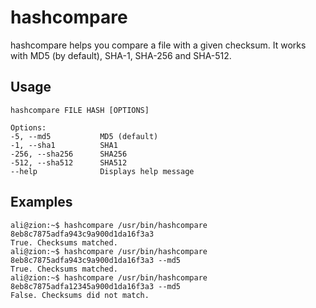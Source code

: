 # hashcompare
hashcompare helps you compare a file with a given checksum. It works with MD5 (by default), SHA-1, SHA-256 and SHA-512.

## Usage
```
hashcompare FILE HASH [OPTIONS]

Options:
-5, --md5           MD5 (default)
-1, --sha1          SHA1
-256, --sha256      SHA256
-512, --sha512      SHA512
--help              Displays help message
```

## Examples

```
ali@zion:~$ hashcompare /usr/bin/hashcompare 8eb8c7875adfa943c9a900d1da16f3a3
True. Checksums matched.
ali@zion:~$ hashcompare /usr/bin/hashcompare 8eb8c7875adfa943c9a900d1da16f3a3 --md5
True. Checksums matched.
ali@zion:~$ hashcompare /usr/bin/hashcompare 8eb8c7875adfa12345a900d1da16f3a3 --md5
False. Checksums did not match.
```